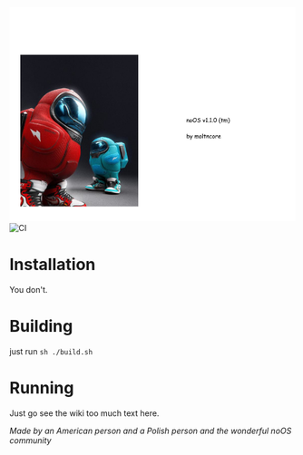 ![](https://raw.githubusercontent.com/MoltenCoreDev/noOS/master/logo.png)
![CI](https://github.com/MoltenCoreDev/noOS/workflows/CI/badge.svg)


# Installation
You don't.

# Building
just run ```sh ./build.sh```

# Running
Just go see the wiki too much text here.

*Made by an American person and a Polish person and the wonderful noOS community*

